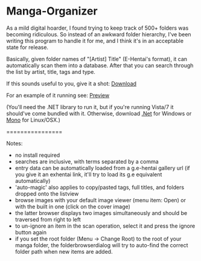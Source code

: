 Manga-Organizer
===============

As a mild digital hoarder, I found trying to keep track of 500+ folders was becoming ridiculous. So instead of an awkward folder hierarchy, I've been writing this program to handle it for me, and I think it's in an acceptable state for release.

Basically, given folder names of "[Artist] Title" (E-Hentai's format), it can automatically scan them into a database. After that you can search through the list by artist, title, tags and type. 

If this sounds useful to you, give it a shot: <a href="https://github.com/downloads/Nagru/Manga-Organizer/Manga%20Organizer.exe">Download</a>

For an example of it running see: <a href="https://github.com/Nagru/Manga-Organizer/blob/master/preview.jpg?raw=true" target="_blank">Preview</a>

(You'll need the .NET library to run it, but if you're running Vista/7 it should've come bundled with it. Otherwise, download <a href="https://www.microsoft.com/en-us/download/details.aspx?id=17851">.Net</a> for Windows or <a href="http://www.go-mono.com/mono-downloads/download.html">Mono</a> for Linux/OSX.)


================


Notes:
- no install required
- searches are inclusive, with terms separated by a comma
- entry data can be automatically loaded from a g.e-hentai gallery url
  (if you give it an exhentai link, it'll try to load its g.e equivalent automatically)
- 'auto-magic' also applies to copy/pasted tags, full titles, and folders dropped onto the listview
- browse images with your default image viewer (menu item: Open) or with the built in one (click on the cover image)
- the latter browser displays two images simultaneously and should be traversed from right to left
- to un-ignore an item in the scan operation, select it and press the ignore button again
- if you set the root folder (Menu -> Change Root) to the root of your manga folder, the folderbrowserdialog will try to auto-find the correct folder path when new items are added.
